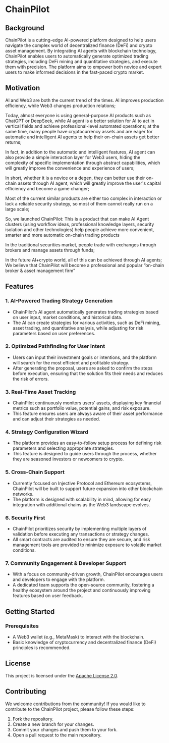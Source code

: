# ChainPilot

## Background

ChainPilot is a cutting-edge AI-powered platform designed to help users navigate the complex world of decentralized finance (DeFi) and crypto asset management. By integrating AI agents with blockchain technology, ChainPilot enables users to automatically generate optimized trading strategies, including DeFi mining and quantitative strategies, and execute them with precision. The platform aims to empower both novice and expert users to make informed decisions in the fast-paced crypto market.

## Motivation

AI and Web3 are both the current trend of the times. AI improves production efficiency, while Web3 changes production relations;

Today, almost everyone is using general-purpose AI products such as ChatGPT or DeepSeek, while AI agent is a better solution for AI to act in vertical fields and achieve professional-level automated operations; at the same time, many people have cryptocurrency assets and are eager for automatic and intelligent AI agents to help their on-chain assets get better returns;

In fact, in addition to the automatic and intelligent features, AI agent can also provide a simple interaction layer for Web3 users, hiding the complexity of specific implementation through abstract capabilities, which will greatly improve the convenience and experience of users;

In short, whether it is a novice or a degen, they can better use their on-chain assets through AI agent, which will greatly improve the user's capital efficiency and become a game changer;

Most of the current similar products are either too complex in interaction or lack a reliable security strategy, so most of them cannot really run on a large scale;

So, we launched ChainPilot: This is a product that can make AI Agent clusters (using workflow ideas, professional knowledge layers, security isolation and other technologies) help people achieve more convenient, smarter and more automatic on-chain trading products

In the traditional securities market, people trade with exchanges through brokers and manage assets through funds;

In the future AI+crypto world, all of this can be achieved through AI agents;
We believe that ChainPilot will become a professional and popular “on-chain broker & asset management firm”

## Features

### 1. **AI-Powered Trading Strategy Generation**
   - ChainPilot’s AI agent automatically generates trading strategies based on user input, market conditions, and historical data.
   - The AI can create strategies for various activities, such as DeFi mining, asset trading, and quantitative analysis, while adjusting for risk parameters based on user preferences.

### 2. **Optimized Pathfinding for User Intent**
   - Users can input their investment goals or intentions, and the platform will search for the most efficient and profitable strategy.
   - After generating the proposal, users are asked to confirm the steps before execution, ensuring that the solution fits their needs and reduces the risk of errors.

### 3. **Real-Time Asset Tracking**
   - ChainPilot continuously monitors users' assets, displaying key financial metrics such as portfolio value, potential gains, and risk exposure.
   - This feature ensures users are always aware of their asset performance and can adjust their strategies as needed.

### 4. **Strategy Configuration Wizard**
   - The platform provides an easy-to-follow setup process for defining risk parameters and selecting appropriate strategies.
   - This feature is designed to guide users through the process, whether they are seasoned investors or newcomers to crypto.

### 5. **Cross-Chain Support**
   - Currently focused on Injective Protocol and Ethereum ecosystems, ChainPilot will be built to support future expansion into other blockchain networks.
   - The platform is designed with scalability in mind, allowing for easy integration with additional chains as the Web3 landscape evolves.

### 6. **Security First**
   - ChainPilot prioritizes security by implementing multiple layers of validation before executing any transactions or strategy changes.
   - All smart contracts are audited to ensure they are secure, and risk management tools are provided to minimize exposure to volatile market conditions.

### 7. **Community Engagement & Developer Support**
   - With a focus on community-driven growth, ChainPilot encourages users and developers to engage with the platform.
   - A dedicated team supports the open-source community, fostering a healthy ecosystem around the project and continuously improving features based on user feedback.

## Getting Started

### Prerequisites

- A Web3 wallet (e.g., MetaMask) to interact with the blockchain.
- Basic knowledge of cryptocurrency and decentralized finance (DeFi) principles is recommended.

## License

This project is licensed under the [Apache License 2.0](https://www.apache.org/licenses/LICENSE-2.0).

## Contributing

We welcome contributions from the community! If you would like to contribute to the ChainPilot project, please follow these steps:

1. Fork the repository.
2. Create a new branch for your changes.
3. Commit your changes and push them to your fork.
4. Open a pull request to the main repository.

